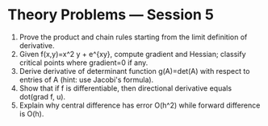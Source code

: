 <!-- Math rendered using GitHub Markdown: use ![](https://render.githubusercontent.com/render/math?math=...) and 

![](https://render.githubusercontent.com/render/math?math=...)

 -->

# Theory Problems — Session 5

1. Prove the product and chain rules starting from the limit definition of derivative.
2. Given f(x,y)=x^2 y + e^{xy}, compute gradient and Hessian; classify critical points where gradient=0 if any.
3. Derive derivative of determinant function g(A)=det(A) with respect to entries of A (hint: use Jacobi's formula).
4. Show that if f is differentiable, then directional derivative equals dot(grad f, u).
5. Explain why central difference has error O(h^2) while forward difference is O(h).